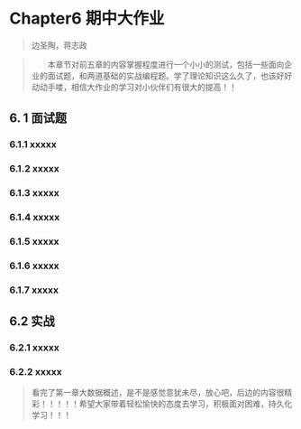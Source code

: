 # Chapter6 期中大作业

> 边圣陶，蒋志政

> &emsp;&emsp;本章节对前五章的内容掌握程度进行一个小小的测试，包括一些面向企业的面试题，和两道基础的实战编程题。学了理论知识这么久了，也该好好动动手喽，相信大作业的学习对小伙伴们有很大的提高！！

## 6. 1 面试题

### 6.1.1 xxxxx



### 6.1.2 xxxxx



### 6.1.3 xxxxx



### 6.1.4 xxxxx



### 6.1.5 xxxxx



### 6.1.6 xxxxx



### 6.1.7 xxxxx





## 6.2 实战

### 6.2.1 xxxxx



### 6.2.2 xxxxx







> 看完了第一章大数据概述，是不是感觉意犹未尽，放心吧，后边的内容很精彩！！！！！希望大家带着轻松愉快的态度去学习，积极面对困难，持久化学习！！！

